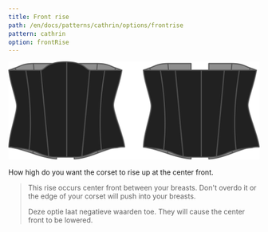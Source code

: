 ```yaml
---
title: Front rise
path: /en/docs/patterns/cathrin/options/frontrise
pattern: cathrin
option: frontRise
---
```


![The front rise option on Cathrin](./frontrise.svg)

How high do you want the corset to rise up at the center front.

> This rise occurs center front between your breasts. Don't overdo it or the edge of your corset will push into your breasts.
> 
> Deze optie laat negatieve waarden toe. They will cause the center front to be lowered.